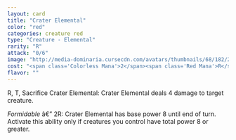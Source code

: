 ```yaml
---
layout: card
title: "Crater Elemental"
color: "red"
categories: creature red
type: "Creature - Elemental"
rarity: "R"
attack: "0/6"
image: "http://media-dominaria.cursecdn.com/avatars/thumbnails/68/182/200/283/635615777416677290.png"
cost: "<span class='Colorless Mana'>2</span><span class='Red Mana'>R</span>"
flavor: ""
---
```


<span class="Red Mana">R</span>, <span class="Tap">T</span>, Sacrifice Crater Elemental: Crater Elemental deals 4 damage to target creature.

<em>Formidable</em> â€” <span class="Colorless Mana">2</span><span class="Red Mana">R</span>: Crater Elemental has base power 8 until end of turn.  Activate this ability only if creatures you control have total power 8 or greater.
